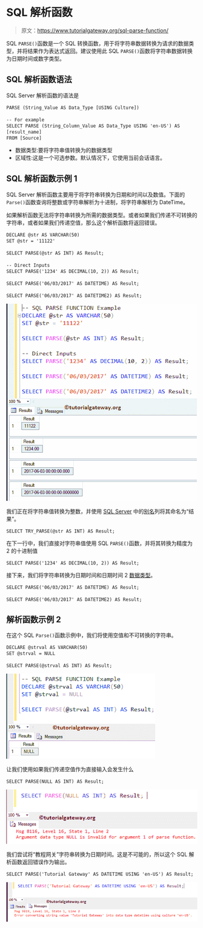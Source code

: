 # SQL 解析函数

> 原文：<https://www.tutorialgateway.org/sql-parse-function/>

SQL `PARSE()`函数是一个 SQL 转换函数，用于将字符串数据转换为请求的数据类型，并将结果作为表达式返回。建议使用此 SQL `PARSE()`函数将字符串数据转换为日期时间或数字类型。

## SQL 解析函数语法

SQL Server 解析函数的语法是

```
PARSE (String_Value AS Data_Type [USING Culture])

-- For example
SELECT PARSE (String_Column_Value AS Data_Type USING 'en-US') AS [result_name]
FROM [Source]
```

*   数据类型:要将字符串值转换为的数据类型
*   区域性:这是一个可选参数。默认情况下，它使用当前会话语言。

## SQL 解析函数示例 1

SQL Server 解析函数主要用于将字符串转换为日期和时间以及数值。下面的`Parse()`函数查询将整数或字符串解析为十进制，将字符串解析为 DateTime。

如果解析函数无法将字符串转换为所需的数据类型。或者如果我们传递不可转换的字符串，或者如果我们传递空值，那么这个解析函数将返回错误。

```
DECLARE @str AS VARCHAR(50)
SET @str = '11122'

SELECT PARSE(@str AS INT) AS Result; 

-- Direct Inputs
SELECT PARSE('1234' AS DECIMAL(10, 2)) AS Result; 

SELECT PARSE('06/03/2017' AS DATETIME) AS Result;  

SELECT PARSE('06/03/2017' AS DATETIME2) AS Result;
```

![SQL PARSE Function 1](img/785f84dd0d98a1029c72b2e30eabe28d.png)

我们正在将字符串值转换为整数，并使用 [SQL Server](https://www.tutorialgateway.org/sql/) 中的[别名](https://www.tutorialgateway.org/sql-alias/)列将其命名为“结果”。

```
SELECT TRY_PARSE(@str AS INT) AS Result;
```

在下一行中，我们直接对字符串值使用 SQL `PARSE()`函数，并将其转换为精度为 2 的十进制值

```
SELECT PARSE('1234' AS DECIMAL(10, 2)) AS Result;
```

接下来，我们将字符串转换为日期时间和日期时间 2 [数据类型](https://www.tutorialgateway.org/sql-data-types/)。

```
SELECT PARSE('06/03/2017' AS DATETIME) AS Result;  

SELECT PARSE('06/03/2017' AS DATETIME2) AS Result;
```

## 解析函数示例 2

在这个 SQL `Parse()`函数示例中，我们将使用空值和不可转换的字符串。

```
DECLARE @strval AS VARCHAR(50)
SET @strval = NULL

SELECT PARSE(@strval AS INT) AS Result;
```

![SQL PARSE Function 2](img/7c90f51a3e2d141904998608e8d2b7d5.png)

让我们使用如果我们传递空值作为直接输入会发生什么

```
SELECT PARSE(NULL AS INT) AS Result;
```

![SQL PARSE Function 3](img/8c746c6a35da7d2dafef33354f35a985.png)

我们尝试将“教程网关”字符串转换为日期时间。这是不可能的，所以这个 SQL 解析函数返回错误作为输出。

```
SELECT PARSE('Tutorial Gateway' AS DATETIME USING 'en-US') AS Result;
```

![SQL PARSE Function 4](img/e125b7267c4bfbc88ac70d9ac1f5ef04.png)